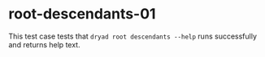 
# root-descendants-01

This test case tests that `dryad root descendants --help` runs successfully and returns help text.